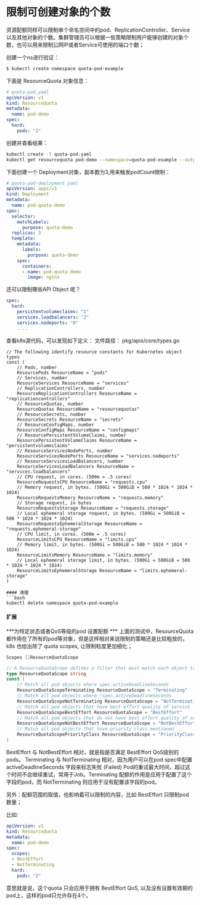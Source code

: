 # 限制可创建对象的个数
资源配额同样可以限制单个命名空间中的pod、ReplicationController、Service 以及其他对象的个数。集群管理员可以根据一些策略限制用户能够创建的对象个数，也可以用来限制公网IP或者Service可使用的端口个数；

创建一个ns进行验证：
```bash
$ kubectl create namespace quota-pod-example
```
下面是 ResourceQuota 对象信息：
```yaml
# quota-pod.yaml
apiVersion: v1
kind: ResourceQuota
metadata:
  name: pod-demo
spec:
  hard:
    pods: "2"
```
创建并查看结果：
```bash
kubectl create -f quota-pod.yaml
kubectl get resourcequota pod-demo --namespace=quota-pod-example --output=yaml
```
下面创建一个 Deployment对象，副本数为3,用来触发podCount限制：
```yaml
# quota-pod-deployment.yaml
apiVersion: apps/v1
kind: Deployment
metadata:
  name: pod-quota-demo
spec:
  selector:
    matchLabels:
      purpose: quota-demo
  replicas: 3
  template:
    metadata:
      labels:
        purpose: quota-demo
    spec:
      containers:
      - name: pod-quota-demo
        image: nginx
```

还可以限制哪些API Object 呢？

```yaml
spec:
  hard:
    persistentvolumeclaims: "1"
    services.loadbalancers: "2"
    services.nodeports: "0"
    ....
```

查看k8s源代码，可以发现如下定义：
文件路径： pkg/apis/core/types.go
```golang
// The following identify resource constants for Kubernetes object types
const (
	// Pods, number
	ResourcePods ResourceName = "pods"
	// Services, number
	ResourceServices ResourceName = "services"
	// ReplicationControllers, number
	ResourceReplicationControllers ResourceName = "replicationcontrollers"
	// ResourceQuotas, number
	ResourceQuotas ResourceName = "resourcequotas"
	// ResourceSecrets, number
	ResourceSecrets ResourceName = "secrets"
	// ResourceConfigMaps, number
	ResourceConfigMaps ResourceName = "configmaps"
	// ResourcePersistentVolumeClaims, number
	ResourcePersistentVolumeClaims ResourceName = "persistentvolumeclaims"
	// ResourceServicesNodePorts, number
	ResourceServicesNodePorts ResourceName = "services.nodeports"
	// ResourceServicesLoadBalancers, number
	ResourceServicesLoadBalancers ResourceName = "services.loadbalancers"
	// CPU request, in cores. (500m = .5 cores)
	ResourceRequestsCPU ResourceName = "requests.cpu"
	// Memory request, in bytes. (500Gi = 500GiB = 500 * 1024 * 1024 * 1024)
	ResourceRequestsMemory ResourceName = "requests.memory"
	// Storage request, in bytes
	ResourceRequestsStorage ResourceName = "requests.storage"
	// Local ephemeral storage request, in bytes. (500Gi = 500GiB = 500 * 1024 * 1024 * 1024)
	ResourceRequestsEphemeralStorage ResourceName = "requests.ephemeral-storage"
	// CPU limit, in cores. (500m = .5 cores)
	ResourceLimitsCPU ResourceName = "limits.cpu"
	// Memory limit, in bytes. (500Gi = 500GiB = 500 * 1024 * 1024 * 1024)
	ResourceLimitsMemory ResourceName = "limits.memory"
	// Local ephemeral storage limit, in bytes. (500Gi = 500GiB = 500 * 1024 * 1024 * 1024)
	ResourceLimitsEphemeralStorage ResourceName = "limits.ephemeral-storage"
)

#### 清理
```bash
kubectl delete namespace quota-pod-example
```

#### 扩展
***为特定状态或者QoS等级的pod 设置配额 ***
上面的测试中，ResourceQuota 都作用在了所有的pod等对象，但是这样相对来说限制的策略还是比较粗放的，k8s 也给出除了 quota scopes, 让限制粒度更加细化；

```go
Scopes []ResourceQuotaScope

// A ResourceQuotaScope defines a filter that must match each object tracked by a quota
type ResourceQuotaScope string
const (
	// Match all pod objects where spec.activeDeadlineSeconds
	ResourceQuotaScopeTerminating ResourceQuotaScope = "Terminating"
	// Match all pod objects where !spec.activeDeadlineSeconds
	ResourceQuotaScopeNotTerminating ResourceQuotaScope = "NotTerminating"
	// Match all pod objects that have best effort quality of service
	ResourceQuotaScopeBestEffort ResourceQuotaScope = "BestEffort"
	// Match all pod objects that do not have best effort quality of service
	ResourceQuotaScopeNotBestEffort ResourceQuotaScope = "NotBestEffort"
	// Match all pod objects that have priority class mentioned
	ResourceQuotaScopePriorityClass ResourceQuotaScope = "PriorityClass"
)
```
BestEffort 与 NotBestEffort 相对，就是指是否满足 BestEffort QoS级别的pods。
Terminating 与 NotTerminating 相对，因为用户可以在pod spec中配置 activeDeadlineSeconds 字段来标志失败 (Failed) Pod的重试最大时间，超过这个时间不会继续重试，常用于Job。Terminating 配额的作用是应用于配置了这个字段的pod，而 NotTerminating 则应用于没有配置该字段的pod。

另外：配额范围的取值，也影响着可以限制的内容，比如 BestEffort 只限制pod数量；

比如:
```yaml
apiVersion: v1
kind: ResourceQuota
metadata:
  name: pod-demo
spec:
  scopes:
  - BestEffort
  - NotTerminating
  hard:
    pods: "2"
```
意思就是说，这个quota 只会应用于拥有 BestEffort QoS, 以及没有设置有效期的pod上，这样的pod只允许存在4个。
